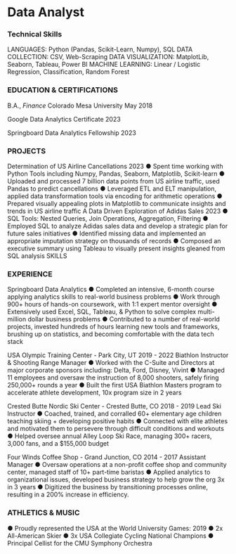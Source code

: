 # Data Analyst


### Technical Skills
LANGUAGES: Python (Pandas, Scikit-Learn, Numpy), SQL
DATA COLLECTION: CSV, Web-Scraping
DATA VISUALIZATION: MatplotLib, Seaborn, Tableau, Power BI
MACHINE LEARNING: Linear / Logistic Regression, Classification, Random Forest

### EDUCATION & CERTIFICATIONS
B.A., _Finance_  Colorado Mesa University May 2018

Google Data Analytics Certificate 2023

Springboard Data Analytics Fellowship 2023

### PROJECTS
Determination of US Airline Cancellations 2023
  ● Spent time working with Python Tools including Numpy, Pandas, Seaborn, Matplotlib, Scikit-learn
  ● Uploaded and processed 7 billion data points from US airline traffic, used Pandas to predict cancellations
  ● Leveraged ETL and ELT manipulation, applied data transformation tools via encoding for arithmetic operations
  ● Prepared visually appealing plots in Matplotlib to communicate insights and trends in US airline traffic
  A Data Driven Exploration of Adidas Sales 2023
  ● SQL Tools: Nested Queries, Join Operations, Aggregation, Filtering
  ● Employed SQL to analyze Adidas sales data and develop a strategic plan for future sales initiatives
  ● Identified missing data and implemented an appropriate imputation strategy on thousands of records
  ● Composed an executive summary using Tableau to visually present insights gleaned from SQL analysis SKILLS

### EXPERIENCE
Springboard Data Analytics
  ● Completed an intensive, 6-month course applying analytics skills to real-world business problems
  ● Work through 900+ hours of hands-on coursework, with 1:1 expert mentor oversight
  ● Extensively used Excel, SQL, Tableau, & Python to solve complex multi-million dollar business problems
  ● Contributed to a number of real-world projects, invested hundreds of hours learning new tools and frameworks,
brushing up on statistics, and becoming comfortable with the data tech stack

USA Olympic Training Center - Park City, UT 2019 - 2022 Biathlon Instructor & Shooting Range Manager
  ● Worked with the C-Suite and Directors at major corporate sponsors including: Delta, Ford, Disney, Vivint
  ● Managed 11 employees and oversaw the instruction of 8,000 shooters, safely firing 250,000+ rounds a year
  ● Built the first USA Biathlon Masters program to accelerate athlete development, 10x program size in 2 years
  
  Crested Butte Nordic Ski Center - Crested Butte, CO 2018 - 2019 Lead Ski Instructor
  ● Coached, trained, and corralled 60+ elementary age children teaching skiing + developing positive habits
  ● Connected with elite athletes and motivated them to persevere through difficult conditions and workouts
  ● Helped oversee annual Alley Loop Ski Race, managing 300+ racers, 3,000 fans, and a $155,000 budget

Four Winds Coffee Shop - Grand Junction, CO 2014 - 2017 Assistant Manager
  ● Oversaw operations at a non-profit coffee shop and community center, managed staff of 10+ part-time baristas
  ● Applied analytics to organizational issues, developed business strategy to help grow the org 3x in 3 years
  ● Digitized the business by transitioning processes online, resulting in a 200% increase in efficiency.

### ATHLETICS & MUSIC
  ● Proudly represented the USA at the World University Games: 2019
  ● 2x All-American Skier
  ● 3x USA Collegiate Cycling National Champions
  ● Principal Cellist for the CMU Symphony Orchestra
